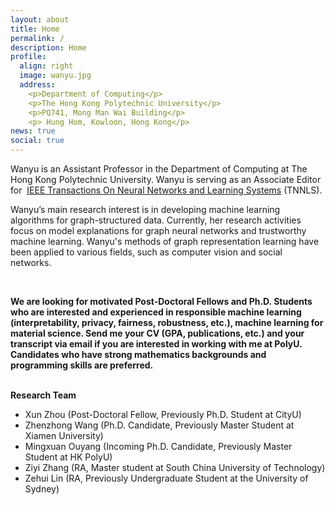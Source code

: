 ```yaml
---
layout: about
title: Home
permalink: /
description: Home
profile:
  align: right
  image: wanyu.jpg
  address: 
    <p>Department of Computing</p>
    <p>The Hong Kong Polytechnic University</p>
    <p>PQ741, Mong Man Wai Building</p>
    <p> Hung Hom, Kowloon, Hong Kong</p>
news: true
social: true
---
```

Wanyu is an Assistant Professor in the Department of Computing at The Hong Kong Polytechnic University. Wanyu is serving as an Associate Editor for  <a href="https://cis.ieee.org/publications/t-neural-networks-and-learning-systems/ieee-transactions-on-neural-networks-and-learning-systems">IEEE Transactions On Neural Networks and Learning Systems</a> (TNNLS).

Wanyu’s main research interest is in developing machine learning algorithms for graph-structured data. Currently, her research activities focus on model explanations for graph neural networks and trustworthy machine learning. Wanyu's methods of graph representation learning have been applied to various fields, such as computer vision and social networks.

<br>

<p> <strong>We are looking for motivated Post-Doctoral Fellows and Ph.D. Students who are interested and experienced in responsible machine learning (interpretability, privacy, fairness, robustness, etc.), machine learning for material science. Send me your CV (GPA, publications, etc.) and your transcript via email if you are interested in working with me at PolyU. Candidates who have strong mathematics backgrounds and programming skills are preferred.</strong>
<br>
<br>

<p> <strong>Research Team</strong>

<ul class="square">
<li> Xun Zhou (Post-Doctoral Fellow, Previously Ph.D. Student at CityU)</li>
<li>Zhenzhong Wang (Ph.D. Candidate, Previously Master Student at Xiamen University)</li>
<li>Mingxuan Ouyang (Incoming Ph.D. Candidate, Previously Master Student at HK PolyU)</li>
<li>Ziyi Zhang (RA, Master student at South China University of Technology)</li>
<li>Zehui Lin (RA, Previously Undergraduate Student at the University of Sydney)</li>
<br>
